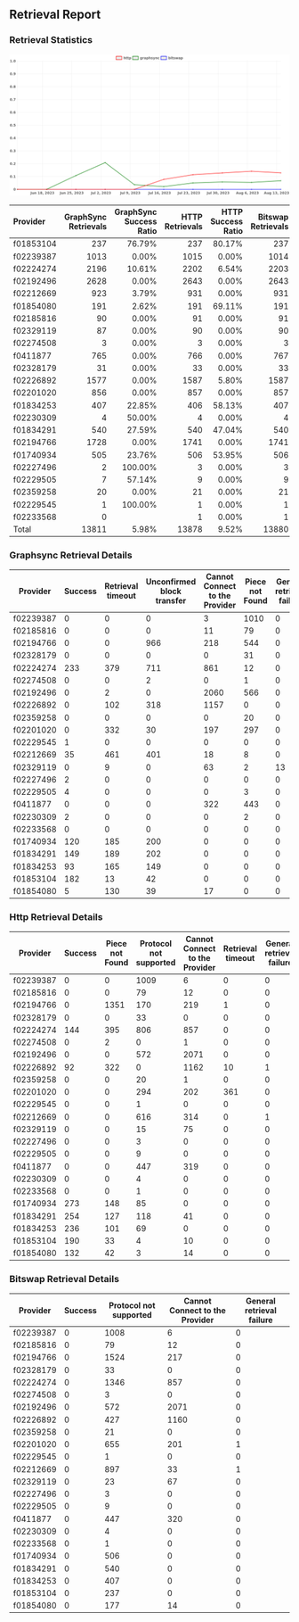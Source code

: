 ## Retrieval Report
### Retrieval Statistics
<img src="https://raw.githubusercontent.com/data-preservation-programs/filplus-checker-assets/main/filecoin-project/filecoin-plus-large-datasets/issues/2026/1692071083896.png"/>

| Provider  | GraphSync Retrievals | GraphSync Success Ratio | HTTP Retrievals | HTTP Success Ratio | Bitswap Retrievals | Bitswap Success Ratio |
| :-------- | -------------------: | ----------------------: | --------------: | -----------------: | -----------------: | --------------------: |
| f01853104 |                  237 |                  76.79% |             237 |             80.17% |                237 |                 0.00% |
| f02239387 |                 1013 |                   0.00% |            1015 |              0.00% |               1014 |                 0.00% |
| f02224274 |                 2196 |                  10.61% |            2202 |              6.54% |               2203 |                 0.00% |
| f02192496 |                 2628 |                   0.00% |            2643 |              0.00% |               2643 |                 0.00% |
| f02212669 |                  923 |                   3.79% |             931 |              0.00% |                931 |                 0.00% |
| f01854080 |                  191 |                   2.62% |             191 |             69.11% |                191 |                 0.00% |
| f02185816 |                   90 |                   0.00% |              91 |              0.00% |                 91 |                 0.00% |
| f02329119 |                   87 |                   0.00% |              90 |              0.00% |                 90 |                 0.00% |
| f02274508 |                    3 |                   0.00% |               3 |              0.00% |                  3 |                 0.00% |
| f0411877  |                  765 |                   0.00% |             766 |              0.00% |                767 |                 0.00% |
| f02328179 |                   31 |                   0.00% |              33 |              0.00% |                 33 |                 0.00% |
| f02226892 |                 1577 |                   0.00% |            1587 |              5.80% |               1587 |                 0.00% |
| f02201020 |                  856 |                   0.00% |             857 |              0.00% |                857 |                 0.00% |
| f01834253 |                  407 |                  22.85% |             406 |             58.13% |                407 |                 0.00% |
| f02230309 |                    4 |                  50.00% |               4 |              0.00% |                  4 |                 0.00% |
| f01834291 |                  540 |                  27.59% |             540 |             47.04% |                540 |                 0.00% |
| f02194766 |                 1728 |                   0.00% |            1741 |              0.00% |               1741 |                 0.00% |
| f01740934 |                  505 |                  23.76% |             506 |             53.95% |                506 |                 0.00% |
| f02227496 |                    2 |                 100.00% |               3 |              0.00% |                  3 |                 0.00% |
| f02229505 |                    7 |                  57.14% |               9 |              0.00% |                  9 |                 0.00% |
| f02359258 |                   20 |                   0.00% |              21 |              0.00% |                 21 |                 0.00% |
| f02229545 |                    1 |                 100.00% |               1 |              0.00% |                  1 |                 0.00% |
| f02233568 |                    0 |                         |               1 |              0.00% |                  1 |                 0.00% |
| Total     |                13811 |                   5.98% |           13878 |              9.52% |              13880 |                 0.00% |

### Graphsync Retrieval Details
| Provider  | Success | Retrieval timeout | Unconfirmed block transfer | Cannot Connect to the Provider | Piece not Found | General retrieval failure |
| --------- | ------- | ----------------- | -------------------------- | ------------------------------ | --------------- | ------------------------- |
| f02239387 | 0       | 0                 | 0                          | 3                              | 1010            | 0                         |
| f02185816 | 0       | 0                 | 0                          | 11                             | 79              | 0                         |
| f02194766 | 0       | 0                 | 966                        | 218                            | 544             | 0                         |
| f02328179 | 0       | 0                 | 0                          | 0                              | 31              | 0                         |
| f02224274 | 233     | 379               | 711                        | 861                            | 12              | 0                         |
| f02274508 | 0       | 0                 | 2                          | 0                              | 1               | 0                         |
| f02192496 | 0       | 2                 | 0                          | 2060                           | 566             | 0                         |
| f02226892 | 0       | 102               | 318                        | 1157                           | 0               | 0                         |
| f02359258 | 0       | 0                 | 0                          | 0                              | 20              | 0                         |
| f02201020 | 0       | 332               | 30                         | 197                            | 297             | 0                         |
| f02229545 | 1       | 0                 | 0                          | 0                              | 0               | 0                         |
| f02212669 | 35      | 461               | 401                        | 18                             | 8               | 0                         |
| f02329119 | 0       | 9                 | 0                          | 63                             | 2               | 13                        |
| f02227496 | 2       | 0                 | 0                          | 0                              | 0               | 0                         |
| f02229505 | 4       | 0                 | 0                          | 0                              | 3               | 0                         |
| f0411877  | 0       | 0                 | 0                          | 322                            | 443             | 0                         |
| f02230309 | 2       | 0                 | 0                          | 0                              | 2               | 0                         |
| f02233568 | 0       | 0                 | 0                          | 0                              | 0               | 0                         |
| f01740934 | 120     | 185               | 200                        | 0                              | 0               | 0                         |
| f01834291 | 149     | 189               | 202                        | 0                              | 0               | 0                         |
| f01834253 | 93      | 165               | 149                        | 0                              | 0               | 0                         |
| f01853104 | 182     | 13                | 42                         | 0                              | 0               | 0                         |
| f01854080 | 5       | 130               | 39                         | 17                             | 0               | 0                         |

### Http Retrieval Details
| Provider  | Success | Piece not Found | Protocol not supported | Cannot Connect to the Provider | Retrieval timeout | General retrieval failure |
| --------- | ------- | --------------- | ---------------------- | ------------------------------ | ----------------- | ------------------------- |
| f02239387 | 0       | 0               | 1009                   | 6                              | 0                 | 0                         |
| f02185816 | 0       | 0               | 79                     | 12                             | 0                 | 0                         |
| f02194766 | 0       | 1351            | 170                    | 219                            | 1                 | 0                         |
| f02328179 | 0       | 0               | 33                     | 0                              | 0                 | 0                         |
| f02224274 | 144     | 395             | 806                    | 857                            | 0                 | 0                         |
| f02274508 | 0       | 2               | 0                      | 1                              | 0                 | 0                         |
| f02192496 | 0       | 0               | 572                    | 2071                           | 0                 | 0                         |
| f02226892 | 92      | 322             | 0                      | 1162                           | 10                | 1                         |
| f02359258 | 0       | 0               | 20                     | 1                              | 0                 | 0                         |
| f02201020 | 0       | 0               | 294                    | 202                            | 361               | 0                         |
| f02229545 | 0       | 0               | 1                      | 0                              | 0                 | 0                         |
| f02212669 | 0       | 0               | 616                    | 314                            | 0                 | 1                         |
| f02329119 | 0       | 0               | 15                     | 75                             | 0                 | 0                         |
| f02227496 | 0       | 0               | 3                      | 0                              | 0                 | 0                         |
| f02229505 | 0       | 0               | 9                      | 0                              | 0                 | 0                         |
| f0411877  | 0       | 0               | 447                    | 319                            | 0                 | 0                         |
| f02230309 | 0       | 0               | 4                      | 0                              | 0                 | 0                         |
| f02233568 | 0       | 0               | 1                      | 0                              | 0                 | 0                         |
| f01740934 | 273     | 148             | 85                     | 0                              | 0                 | 0                         |
| f01834291 | 254     | 127             | 118                    | 41                             | 0                 | 0                         |
| f01834253 | 236     | 101             | 69                     | 0                              | 0                 | 0                         |
| f01853104 | 190     | 33              | 4                      | 10                             | 0                 | 0                         |
| f01854080 | 132     | 42              | 3                      | 14                             | 0                 | 0                         |

### Bitswap Retrieval Details
| Provider  | Success | Protocol not supported | Cannot Connect to the Provider | General retrieval failure |
| --------- | ------- | ---------------------- | ------------------------------ | ------------------------- |
| f02239387 | 0       | 1008                   | 6                              | 0                         |
| f02185816 | 0       | 79                     | 12                             | 0                         |
| f02194766 | 0       | 1524                   | 217                            | 0                         |
| f02328179 | 0       | 33                     | 0                              | 0                         |
| f02224274 | 0       | 1346                   | 857                            | 0                         |
| f02274508 | 0       | 3                      | 0                              | 0                         |
| f02192496 | 0       | 572                    | 2071                           | 0                         |
| f02226892 | 0       | 427                    | 1160                           | 0                         |
| f02359258 | 0       | 21                     | 0                              | 0                         |
| f02201020 | 0       | 655                    | 201                            | 1                         |
| f02229545 | 0       | 1                      | 0                              | 0                         |
| f02212669 | 0       | 897                    | 33                             | 1                         |
| f02329119 | 0       | 23                     | 67                             | 0                         |
| f02227496 | 0       | 3                      | 0                              | 0                         |
| f02229505 | 0       | 9                      | 0                              | 0                         |
| f0411877  | 0       | 447                    | 320                            | 0                         |
| f02230309 | 0       | 4                      | 0                              | 0                         |
| f02233568 | 0       | 1                      | 0                              | 0                         |
| f01740934 | 0       | 506                    | 0                              | 0                         |
| f01834291 | 0       | 540                    | 0                              | 0                         |
| f01834253 | 0       | 407                    | 0                              | 0                         |
| f01853104 | 0       | 237                    | 0                              | 0                         |
| f01854080 | 0       | 177                    | 14                             | 0                         |
